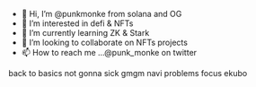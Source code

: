 - 👋 Hi, I’m @punkmonke from solana and OG
- 👀 I’m interested in defi & NFTs
- 🌱 I’m currently learning ZK & Stark 
- 💞️ I’m looking to collaborate on NFTs projects
- 📫 How to reach me ...@punk_monke on twitter

back to basics
not gonna sick
gmgm
navi problems
focus ekubo
